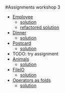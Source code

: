 #Assignments workshop 3

* [Employee](Employee.md)
    * [solution](Employee-solution.sc)
    * [refactored solution](Employee-solution-refactored.sc)
* [Dinner](Dinner.md)
    * [solution](Dinner-solution.sc)
* [Postcard](Postcard.md)
    * [solution](Postcard-solution.sc)
* TODO: try assignment
* [Animals](Animals.md)
    * [solution](Animals-solution.sc)
* [FileIO](FileIO.md)
    * [solution](FileIOSolution.scala)
* [Operators as folds](OperatorsAsFolds.md)
    * [solution](OperatorsAsFoldsSolution.scala)
